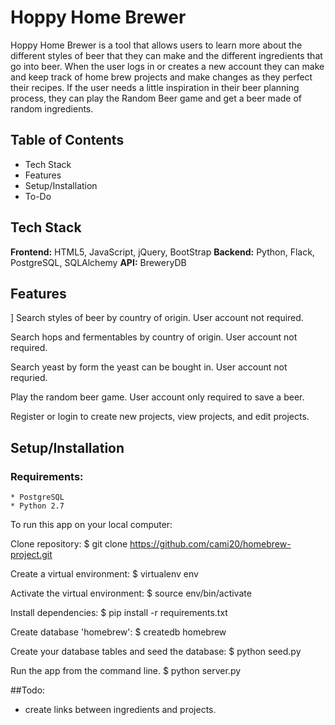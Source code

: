 # Hoppy Home Brewer

Hoppy Home Brewer is a tool that allows users to learn more about the different styles of beer that they can make and the different ingredients that go into beer. When the user logs in or creates a new account they can make and keep track of home brew projects and make changes as they perfect their recipes. If the user needs a little inspiration in their beer planning process, they can play the Random Beer game and get a beer made of random ingredients.

## Table of Contents

* Tech Stack
* Features
* Setup/Installation
* To-Do


## Tech Stack

**Frontend:** HTML5, JavaScript, jQuery, BootStrap
**Backend:** Python, Flack, PostgreSQL, SQLAlchemy
**API:** BreweryDB


## Features
]
Search styles of beer by country of origin. User account not required.

Search hops and fermentables by country of origin. User account not required.

Search yeast by form the yeast can be bought in. User account not requried.

Play the random beer game. User account only required to save a beer.

Register or login to create new projects, view projects, and edit projects.


## Setup/Installation

### Requirements:
	* PostgreSQL
	* Python 2.7


To run this app on your local computer:

Clone repository:
		$ git clone https://github.com/cami20/homebrew-project.git

Create a virtual environment:
		$ virtualenv env

Activate the virtual environment:
		$ source env/bin/activate

Install dependencies:
		$ pip install -r requirements.txt

Create database 'homebrew':
		$ createdb homebrew

Create your database tables and seed the database:
		$ python seed.py

Run the app from the command line.
		$ python server.py


##Todo:

* create links between ingredients and projects.
